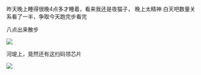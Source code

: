 昨天晚上睡得很晚4点多才睡着，看来我还是夜猫子，
晚上太精神
白天吧数量关系看了一半，争取今天跑完步看完

八点出来散步

![](http://upload-images.jianshu.io/upload_images/6904315-effe85a30d6772ee.jpg?imageMogr2/auto-orient/strip%7CimageView2/2/w/1080/q/50)



河堤上，竟然还有这扫码领芯片

![](http://upload-images.jianshu.io/upload_images/6904315-aa9a5964d2a9631e.jpg?imageMogr2/auto-orient/strip%7CimageView2/2/w/1080/q/50)
